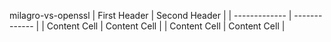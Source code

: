 milagro-vs-openssl
| First Header  | Second Header |
| ------------- | ------------- |
| Content Cell  | Content Cell  |
| Content Cell  | Content Cell  |
